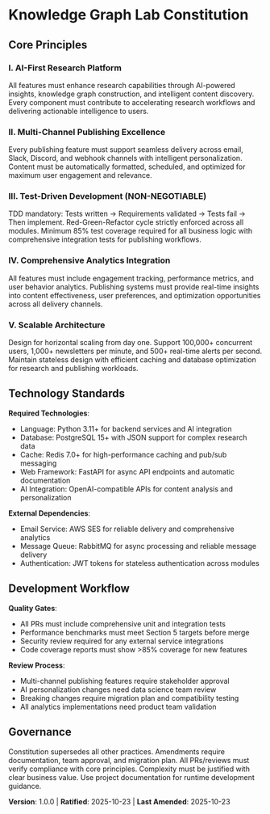 # Knowledge Graph Lab Constitution

## Core Principles

### I. AI-First Research Platform
All features must enhance research capabilities through AI-powered insights, knowledge graph construction, and intelligent content discovery. Every component must contribute to accelerating research workflows and delivering actionable intelligence to users.

### II. Multi-Channel Publishing Excellence
Every publishing feature must support seamless delivery across email, Slack, Discord, and webhook channels with intelligent personalization. Content must be automatically formatted, scheduled, and optimized for maximum user engagement and relevance.

### III. Test-Driven Development (NON-NEGOTIABLE)
TDD mandatory: Tests written → Requirements validated → Tests fail → Then implement. Red-Green-Refactor cycle strictly enforced across all modules. Minimum 85% test coverage required for all business logic with comprehensive integration tests for publishing workflows.

### IV. Comprehensive Analytics Integration
All features must include engagement tracking, performance metrics, and user behavior analytics. Publishing systems must provide real-time insights into content effectiveness, user preferences, and optimization opportunities across all delivery channels.

### V. Scalable Architecture
Design for horizontal scaling from day one. Support 100,000+ concurrent users, 1,000+ newsletters per minute, and 500+ real-time alerts per second. Maintain stateless design with efficient caching and database optimization for research and publishing workloads.

## Technology Standards

**Required Technologies**:
- Language: Python 3.11+ for backend services and AI integration
- Database: PostgreSQL 15+ with JSON support for complex research data
- Cache: Redis 7.0+ for high-performance caching and pub/sub messaging
- Web Framework: FastAPI for async API endpoints and automatic documentation
- AI Integration: OpenAI-compatible APIs for content analysis and personalization

**External Dependencies**:
- Email Service: AWS SES for reliable delivery and comprehensive analytics
- Message Queue: RabbitMQ for async processing and reliable message delivery
- Authentication: JWT tokens for stateless authentication across modules

## Development Workflow

**Quality Gates**:
- All PRs must include comprehensive unit and integration tests
- Performance benchmarks must meet Section 5 targets before merge
- Security review required for any external service integrations
- Code coverage reports must show >85% coverage for new features

**Review Process**:
- Multi-channel publishing features require stakeholder approval
- AI personalization changes need data science team review
- Breaking changes require migration plan and compatibility testing
- All analytics implementations need product team validation

## Governance

Constitution supersedes all other practices. Amendments require documentation, team approval, and migration plan. All PRs/reviews must verify compliance with core principles. Complexity must be justified with clear business value. Use project documentation for runtime development guidance.

**Version**: 1.0.0 | **Ratified**: 2025-10-23 | **Last Amended**: 2025-10-23
